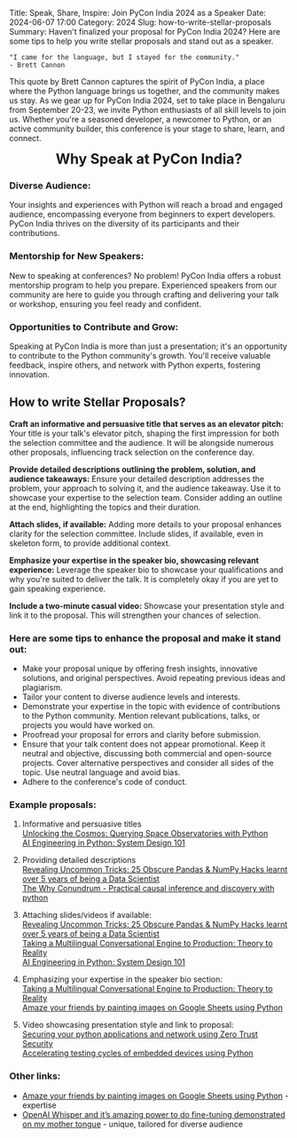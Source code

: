 Title: Speak, Share, Inspire: Join PyCon India 2024 as a Speaker
Date: 2024-06-07 17:00
Category: 2024
Slug: how-to-write-stellar-proposals
Summary: Haven't finalized your proposal for PyCon India 2024? Here are some tips to help you write stellar proposals and stand out as a speaker.


```quote
"I came for the language, but I stayed for the community."
- Brett Cannon
```


This quote by Brett Cannon captures the spirit of PyCon India, a place where the Python language brings us together, and the community makes us stay. As we gear up for PyCon India 2024, set to take place in Bengaluru from September 20-23, we invite Python enthusiasts of all skill levels to join us. Whether you're a seasoned developer, a newcomer to Python, or an active community builder, this conference is your stage to share, learn, and connect.

<span style="font-weight: bold; font-size: 1.8em; text-align: center; display: block;">
    Why Speak at PyCon India?
</span>

### Diverse Audience:

Your insights and experiences with Python will reach a broad and engaged audience, encompassing everyone from beginners to expert developers. PyCon India thrives on the diversity of its participants and their contributions.

### Mentorship for New Speakers:

New to speaking at conferences? No problem! PyCon India offers a robust mentorship program to help you prepare. Experienced speakers from our community are here to guide you through crafting and delivering your talk or workshop, ensuring you feel ready and confident.

### Opportunities to Contribute and Grow:

Speaking at PyCon India is more than just a presentation; it's an opportunity to contribute to the Python community's growth. You'll receive valuable feedback, inspire others, and network with Python experts, fostering innovation.


## How to write Stellar Proposals?

**Craft an informative and persuasive title that serves as an elevator pitch:**
Your title is your talk's elevator pitch, shaping the first impression for both the selection committee and the audience. It will be alongside numerous other proposals, influencing track selection on the conference day.

**Provide detailed descriptions outlining the problem, solution, and audience takeaways:**
Ensure your detailed description addresses the problem, your approach to solving it, and the audience takeaway. Use it to showcase your expertise to the selection team. Consider adding an outline at the end, highlighting the topics and their duration.


**Attach slides, if available:**
Adding more details to your proposal enhances clarity for the selection committee. Include slides, if available, even in skeleton form, to provide additional context.

**Emphasize your expertise in the speaker bio, showcasing relevant experience:**
Leverage the speaker bio to showcase your qualifications and why you're suited to deliver the talk. It is completely okay if you are yet to gain speaking experience. 

**Include a two-minute casual video:** Showcase your presentation style and link it to the proposal. This will strengthen your chances of selection. 


### Here are some tips to enhance the proposal and make it stand out:

- Make your proposal unique by offering fresh insights, innovative solutions, and original perspectives. Avoid repeating previous ideas and plagiarism. 
- Tailor your content to diverse audience levels and interests. 
- Demonstrate your expertise in the topic with evidence of contributions to the Python community. Mention relevant publications, talks, or projects you would have worked on. 
- Proofread your proposal for errors and clarity before submission.
- Ensure that your talk content does not appear promotional. Keep it neutral and objective, discussing both commercial and open-source projects. Cover alternative perspectives and consider all sides of the topic. Use neutral language and avoid bias.
- Adhere to the conference's code of conduct.

### Example proposals:

1. Informative and persuasive titles <br />
[Unlocking the Cosmos: Querying Space Observatories with Python](https://in.pycon.org/cfp/pycon-india-2023/proposals/unlocking-the-cosmos-querying-space-observatories-with-python~bmZw9/) <br />
[AI Engineering in Python: System Design 101](https://in.pycon.org/cfp/pycon-india-2023/proposals/ai-engineering-in-python-system-design-101~elY5g/)

2. Providing detailed descriptions <br />
[Revealing Uncommon Tricks: 25 Obscure Pandas & NumPy Hacks learnt over 5 years of being a Data Scientist](https://in.pycon.org/cfp/pycon-india-2023/proposals/openai-whisper-and-its-amazing-power-to-do-fine-tuning-demonstrated-on-my-mother-tongue~eENWa/) <br />
[The Why Conundrum - Practical causal inference and discovery with python](https://in.pycon.org/cfp/pycon-india-2023/proposals/the-why-conundrum-practical-causal-inference-and-discovery-with-python~eZ6YR/)

3. Attaching slides/videos if available: <br />
[Revealing Uncommon Tricks: 25 Obscure Pandas & NumPy Hacks learnt over 5 years of being a Data Scientist](https://in.pycon.org/cfp/pycon-india-2023/proposals/revealing-uncommon-tricks-25-obscure-pandas-numpy-hacks-learnt-over-5-years-of-being-a-data-scientist~bkR5N/) <br />
[Taking a Multilingual Conversational Engine to Production: Theory to Reality](https://in.pycon.org/cfp/pycon-india-2023/proposals/taking-a-multilingual-conversational-engine-to-production-theory-to-reality~ejRQv/) <br />
[AI Engineering in Python: System Design 101](https://in.pycon.org/cfp/pycon-india-2023/proposals/ai-engineering-in-python-system-design-101~elY5g/)

4. Emphasizing your expertise in the speaker bio section: <br />
[Taking a Multilingual Conversational Engine to Production: Theory to Reality](https://in.pycon.org/cfp/pycon-india-2023/proposals/taking-a-multilingual-conversational-engine-to-production-theory-to-reality~ejRQv/) <br />
[Amaze your friends by painting images on Google Sheets using Python](https://in.pycon.org/cfp/pycon-india-2023/proposals/amaze-your-friends-by-painting-images-on-google-sheets-using-python~eER80/)

5. Video showcasing presentation style and link to proposal: <br />
[Securing your python applications and network using Zero Trust Security](https://in.pycon.org/cfp/pycon-india-2023/proposals/securing-your-python-applications-and-network-using-zero-trust-security~eg1kb/) <br />
[Accelerating testing cycles of embedded devices using Python](https://in.pycon.org/cfp/pycon-india-2023/proposals/accelerating-testing-cycles-of-embedded-devices-using-python~bqxRp/)

### Other links:

- [Amaze your friends by painting images on Google Sheets using Python](https://in.pycon.org/cfp/pycon-india-2023/proposals/amaze-your-friends-by-painting-images-on-google-sheets-using-python~eER80/) - expertise
- [OpenAI Whisper and it’s amazing power to do fine-tuning demonstrated on my mother tongue](https://in.pycon.org/cfp/pycon-india-2023/proposals/openai-whisper-and-its-amazing-power-to-do-fine-tuning-demonstrated-on-my-mother-tongue~eENWa/) - unique, tailored for diverse audience 

